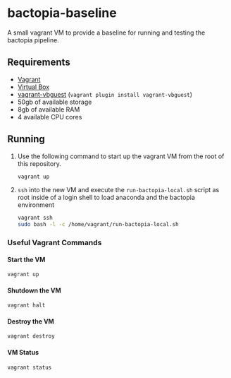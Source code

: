 # bactopia-baseline

A small vagrant VM to provide a baseline for running and testing the bactopia pipeline.

## Requirements

-   [Vagrant](https://www.vagrantup.com/)
-   [Virtual Box](https://www.virtualbox.org/)
-   [vagrant-vbguest](https://github.com/dotless-de/vagrant-vbguest) (`vagrant plugin install vagrant-vbguest`)
-   50gb of available storage
-   8gb of available RAM
-   4 available CPU cores

## Running

1. Use the following command to start up the vagrant VM from the root of this repository.

    ```sh
    vagrant up
    ```

2. `ssh` into the new VM and execute the `run-bactopia-local.sh` script as root inside of a login shell to load anaconda and the bactopia environment

    ```sh
    vagrant ssh
    sudo bash -l -c /home/vagrant/run-bactopia-local.sh
    ```

### Useful Vagrant Commands

#### Start the VM

```sh
vagrant up
```

#### Shutdown the VM

```sh
vagrant halt
```

#### Destroy the VM

```sh
vagrant destroy
```

#### VM Status

```sh
vagrant status
```
